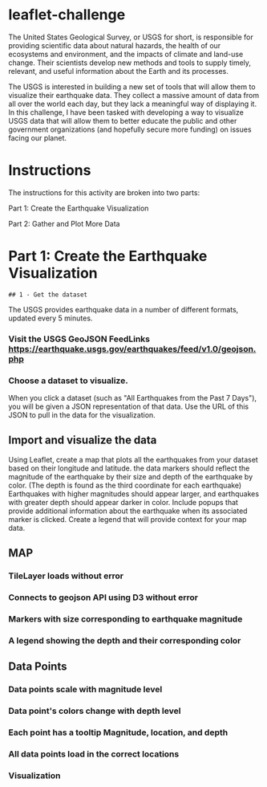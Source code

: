 # leaflet-challenge

The United States Geological Survey, or USGS for short, is responsible for providing scientific data about natural hazards, the health of our ecosystems and environment, and the impacts of climate and land-use change. 
Their scientists develop new methods and tools to supply timely, relevant, and useful information about the Earth and its processes.

The USGS is interested in building a new set of tools that will allow them to visualize their earthquake data. They collect a massive amount of data from all over the world each day, but they lack a meaningful way of displaying it. In this challenge, I have been tasked with developing a way to visualize USGS data that will allow them to better educate the public and other government organizations (and hopefully secure more funding) on issues facing our planet.

# Instructions
The instructions for this activity are broken into two parts:

Part 1: Create the Earthquake Visualization

Part 2: Gather and Plot More Data 

# Part 1: Create the Earthquake Visualization

    ## 1 - Get the dataset

The USGS provides earthquake data in a number of different formats, updated every 5 minutes. 

   ### Visit the USGS GeoJSON FeedLinks https://earthquake.usgs.gov/earthquakes/feed/v1.0/geojson.php

   ### Choose a dataset to visualize.
When you click a dataset (such as "All Earthquakes from the Past 7 Days"), you will be given a JSON representation of that data. 
Use the URL of this JSON to pull in the data for the visualization.

   ## Import and visualize the data 

Using Leaflet, create a map that plots all the earthquakes from your dataset based on their longitude and latitude.
the data markers should reflect the magnitude of the earthquake by their size and depth of the earthquake by color.
(The depth is found as the third coordinate for each earthquake)
Earthquakes with higher magnitudes should appear larger, and earthquakes with greater depth should appear darker in color.
Include popups that provide additional information about the earthquake when its associated marker is clicked.
Create a legend that will provide context for your map data.
## MAP     
### TileLayer loads without error

### Connects to geojson API using D3 without error 

### Markers with size corresponding to earthquake magnitude 

### A legend showing the depth and their corresponding color 

## Data Points 
### Data points scale with magnitude level

### Data point's colors change with depth level

### Each point has a tooltip Magnitude, location, and depth 

### All data points load in the correct locations

### Visualization 

